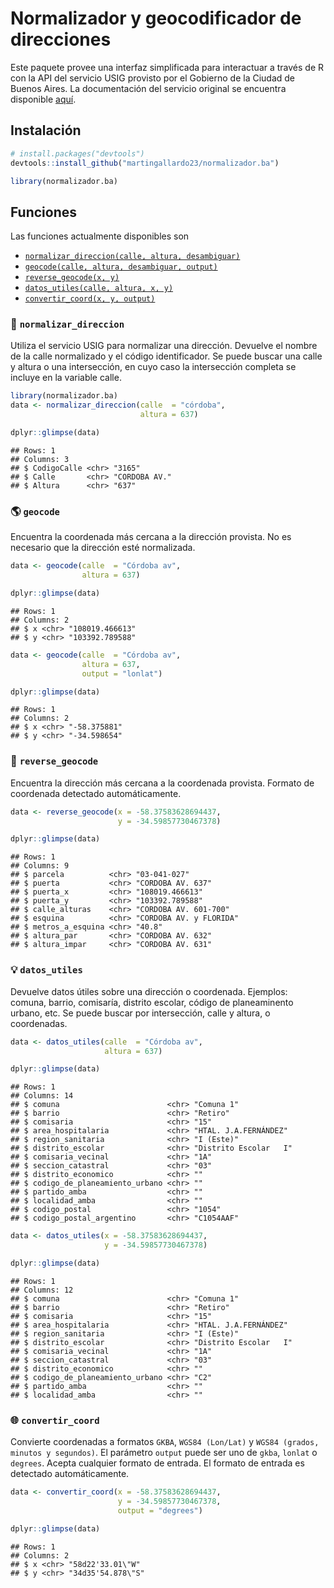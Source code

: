 
# Normalizador y geocodificador de direcciones

Este paquete provee una interfaz simplificada para interactuar a través
de R con la API del servicio USIG provisto por el Gobierno de la Ciudad
de Buenos Aires. La documentación del servicio original se encuentra
disponible [aquí](https://usig.buenosaires.gob.ar/apis/).

## Instalación

``` r
# install.packages("devtools")
devtools::install_github("martingallardo23/normalizador.ba")
```

``` r
library(normalizador.ba)
```

## Funciones

Las funciones actualmente disponibles son

-   [`normalizar_direccion(calle, altura, desambiguar)`](#book-normalizar_direccion)
-   [`geocode(calle, altura, desambiguar, output)`](#earth_americas-geocode)
-   [`reverse_geocode(x, y)`](#round_pushpin-reverse_geocode)
-   [`datos_utiles(calle, altura, x, y)`](#bulb-datos_utiles)
-   [`convertir_coord(x, y, output)`](#globe_with_meridians-convertir_coord)

### :book: `normalizar_direccion`

Utiliza el servicio USIG para normalizar una dirección. Devuelve el
nombre de la calle normalizado y el código identificador. Se puede
buscar una calle y altura o una intersección, en cuyo caso la
intersección completa se incluye en la variable calle.

``` r
library(normalizador.ba)
data <- normalizar_direccion(calle  = "córdoba", 
                             altura = 637)

dplyr::glimpse(data)
```

    ## Rows: 1
    ## Columns: 3
    ## $ CodigoCalle <chr> "3165"
    ## $ Calle       <chr> "CORDOBA AV."
    ## $ Altura      <chr> "637"

### :earth_americas: `geocode`

Encuentra la coordenada más cercana a la dirección provista. No es
necesario que la dirección esté normalizada.

``` r
data <- geocode(calle  = "Córdoba av",
                altura = 637)

dplyr::glimpse(data)
```

    ## Rows: 1
    ## Columns: 2
    ## $ x <chr> "108019.466613"
    ## $ y <chr> "103392.789588"

``` r
data <- geocode(calle  = "Córdoba av",
                altura = 637,
                output = "lonlat")

dplyr::glimpse(data)
```

    ## Rows: 1
    ## Columns: 2
    ## $ x <chr> "-58.375881"
    ## $ y <chr> "-34.598654"

### :round_pushpin: `reverse_geocode`

Encuentra la dirección más cercana a la coordenada provista. Formato de
coordenada detectado automáticamente.

``` r
data <- reverse_geocode(x = -58.37583628694437,
                        y = -34.59857730467378)

dplyr::glimpse(data)
```

    ## Rows: 1
    ## Columns: 9
    ## $ parcela          <chr> "03-041-027"
    ## $ puerta           <chr> "CORDOBA AV. 637"
    ## $ puerta_x         <chr> "108019.466613"
    ## $ puerta_y         <chr> "103392.789588"
    ## $ calle_alturas    <chr> "CORDOBA AV. 601-700"
    ## $ esquina          <chr> "CORDOBA AV. y FLORIDA"
    ## $ metros_a_esquina <chr> "40.8"
    ## $ altura_par       <chr> "CORDOBA AV. 632"
    ## $ altura_impar     <chr> "CORDOBA AV. 631"

### :bulb: `datos_utiles`

Devuelve datos útiles sobre una dirección o coordenada. Ejemplos:
comuna, barrio, comisaría, distrito escolar, código de planeaminento
urbano, etc. Se puede buscar por intersección, calle y altura, o
coordenadas.

``` r
data <- datos_utiles(calle  = "Córdoba av",
                     altura = 637)

dplyr::glimpse(data)
```

    ## Rows: 1
    ## Columns: 14
    ## $ comuna                        <chr> "Comuna 1"
    ## $ barrio                        <chr> "Retiro"
    ## $ comisaria                     <chr> "15"
    ## $ area_hospitalaria             <chr> "HTAL. J.A.FERNÁNDEZ"
    ## $ region_sanitaria              <chr> "I (Este)"
    ## $ distrito_escolar              <chr> "Distrito Escolar   I"
    ## $ comisaria_vecinal             <chr> "1A"
    ## $ seccion_catastral             <chr> "03"
    ## $ distrito_economico            <chr> ""
    ## $ codigo_de_planeamiento_urbano <chr> ""
    ## $ partido_amba                  <chr> ""
    ## $ localidad_amba                <chr> ""
    ## $ codigo_postal                 <chr> "1054"
    ## $ codigo_postal_argentino       <chr> "C1054AAF"

``` r
data <- datos_utiles(x = -58.37583628694437,
                     y = -34.59857730467378)

dplyr::glimpse(data)
```

    ## Rows: 1
    ## Columns: 12
    ## $ comuna                        <chr> "Comuna 1"
    ## $ barrio                        <chr> "Retiro"
    ## $ comisaria                     <chr> "15"
    ## $ area_hospitalaria             <chr> "HTAL. J.A.FERNÁNDEZ"
    ## $ region_sanitaria              <chr> "I (Este)"
    ## $ distrito_escolar              <chr> "Distrito Escolar   I"
    ## $ comisaria_vecinal             <chr> "1A"
    ## $ seccion_catastral             <chr> "03"
    ## $ distrito_economico            <chr> ""
    ## $ codigo_de_planeamiento_urbano <chr> "C2"
    ## $ partido_amba                  <chr> ""
    ## $ localidad_amba                <chr> ""

### :globe_with_meridians: `convertir_coord`

Convierte coordenadas a formatos `GKBA`, `WGS84 (Lon/Lat)` y
`WGS84 (grados, minutos y segundos)`. El parámetro `output` puede ser
uno de `gkba`, `lonlat` o `degrees`. Acepta cualquier formato de
entrada. El formato de entrada es detectado automáticamente.

``` r
data <- convertir_coord(x = -58.37583628694437,
                        y = -34.59857730467378,
                        output = "degrees")

dplyr::glimpse(data)
```

    ## Rows: 1
    ## Columns: 2
    ## $ x <chr> "58d22'33.01\"W"
    ## $ y <chr> "34d35'54.878\"S"
